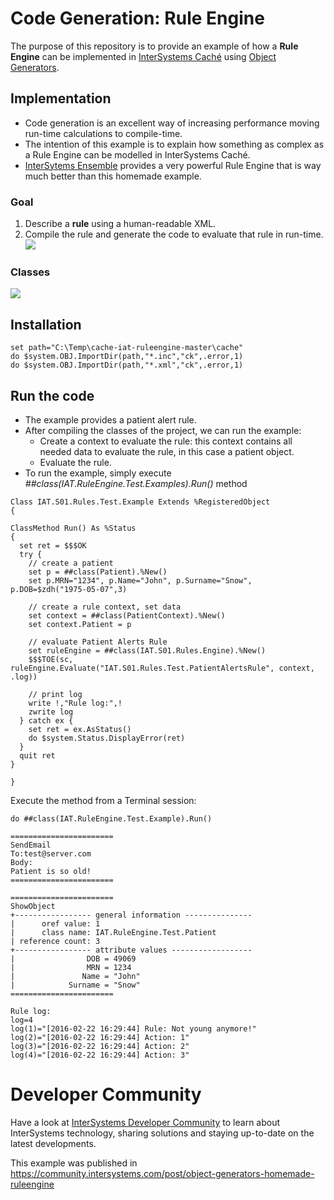 # Code Generation: Rule Engine
The purpose of this repository is to provide an example of how a **Rule Engine** can be implemented in [InterSystems Caché](http://www.intersystems.com/our-products/cache/cache-overview/) using [Object Generators](http://docs.intersystems.com/cache20152/csp/docbook/DocBook.UI.Page.cls?KEY=GOBJ_generators#GOBJ_methodgen).

## Implementation
* Code generation is an excellent way of increasing performance moving run-time calculations to compile-time.
* The intention of this example is to explain how something as complex as a Rule Engine can be modelled in InterSystems Caché.
* [InterSytems Ensemble](http://www.intersystems.com/our-products/ensemble/ensemble-overview/) provides a very powerful Rule Engine that is way much better than this homemade example. 

### Goal
1. Describe a **rule** using a human-readable XML.
2. Compile the rule and generate the code to evaluate that rule in run-time.
![](https://dl.dropboxusercontent.com/u/2198214/ISC/images/CodeGen_ObjectGen_RuleEngine_Goal.png)

### Classes
![](https://dl.dropboxusercontent.com/u/2198214/ISC/images/CodeGen_ObjectGen_RuleEngine_Classes.png)

## Installation
```
set path="C:\Temp\cache-iat-ruleengine-master\cache"
do $system.OBJ.ImportDir(path,"*.inc","ck",.error,1)
do $system.OBJ.ImportDir(path,"*.xml","ck",.error,1)
```

## Run the code
* The example provides a patient alert rule.
* After compiling the classes of the project, we can run the example:
  * Create a context to evaluate the rule: this context contains all needed data to evaluate the rule, in this case a patient object. 
  * Evaluate the rule.
* To run the example, simply execute *##class(IAT.RuleEngine.Test.Examples).Run()* method
```
Class IAT.S01.Rules.Test.Example Extends %RegisteredObject
{

ClassMethod Run() As %Status
{
  set ret = $$$OK
  try {
    // create a patient
    set p = ##class(Patient).%New()
    set p.MRN="1234", p.Name="John", p.Surname="Snow", p.DOB=$zdh("1975-05-07",3)

    // create a rule context, set data
    set context = ##class(PatientContext).%New()
    set context.Patient = p

    // evaluate Patient Alerts Rule
    set ruleEngine = ##class(IAT.S01.Rules.Engine).%New()
    $$$TOE(sc, ruleEngine.Evaluate("IAT.S01.Rules.Test.PatientAlertsRule", context, .log))

    // print log
    write !,"Rule log:",!
    zwrite log
  } catch ex {
    set ret = ex.AsStatus()
    do $system.Status.DisplayError(ret)
  }
  quit ret
}

}
```

Execute the method from a Terminal session:
```
do ##class(IAT.RuleEngine.Test.Example).Run()
 
=======================
SendEmail
To:test@server.com
Body:
Patient is so old!
=======================
 
=======================
ShowObject
+----------------- general information ---------------
|      oref value: 1
|      class name: IAT.RuleEngine.Test.Patient
| reference count: 3
+----------------- attribute values ------------------
|                DOB = 49069
|                MRN = 1234
|               Name = "John"
|            Surname = "Snow"
=======================
 
Rule log:
log=4
log(1)="[2016-02-22 16:29:44] Rule: Not young anymore!"
log(2)="[2016-02-22 16:29:44] Action: 1"
log(3)="[2016-02-22 16:29:44] Action: 2"
log(4)="[2016-02-22 16:29:44] Action: 3"
```

# Developer Community
Have a look at [InterSystems Developer Community](https://community.intersystems.com/) to learn about InterSystems technology, sharing solutions and staying up-to-date on the latest developments.

This example was published in https://community.intersystems.com/post/object-generators-homemade-ruleengine
